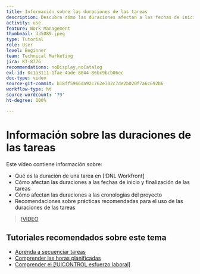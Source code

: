 ```yaml
---
title: Información sobre las duraciones de las tareas
description: Descubra cómo las duraciones afectan a las fechas de inicio y finalización de las tareas y cómo influyen en las cronologías del proyecto. También aprenda algunas prácticas recomendadas para usar las duraciones de las tareas.
activity: use
feature: Work Management
thumbnail: 335089.jpeg
type: Tutorial
role: User
level: Beginner
team: Technical Marketing
jira: KT-8776
recommendations: noDisplay,noCatalog
exl-id: 0c1a3111-1fae-4ade-8044-86bc9bcb06ec
doc-type: video
source-git-commit: b18ff5966da92c762e702c7de2b020f7a6c692b6
workflow-type: ht
source-wordcount: '79'
ht-degree: 100%

---
```


# Información sobre las duraciones de las tareas

Este vídeo contiene información sobre:

* Qué es la duración de una tarea en [!DNL Workfront]
* Cómo afectan las duraciones a las fechas de inicio y finalización de las tareas
* Cómo afectan las duraciones a las cronologías del proyecto
* Recomendaciones sobre prácticas recomendadas para el uso de las duraciones de las tareas

>[!VIDEO](https://video.tv.adobe.com/v/335089/?quality=12&learn=on)

## Tutoriales recomendados sobre este tema

* [Aprenda a secuenciar tareas](/help/manage-work/tasks/learn-to-sequence-tasks.md)
* [Comprender las horas planificadas](/help/manage-work/tasks/understand-planned-hours.md)
* [Comprender el [!UICONTROL esfuerzo laboral]](/help/manage-work/tasks/understand-work-effort.md)

